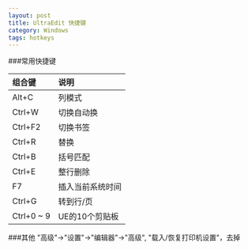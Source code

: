 ```yaml
---
layout: post
title: UltraEdit 快捷键
category: Windows
tags: hotkeys
---
```

###常用快捷键


 组合键   | 说明 
:---------|:---------
Alt+C | 列模式
Ctrl+W | 切换自动换
Ctrl+F2 | 切换书签
Ctrl+R | 替换
Ctrl+B | 括号匹配
Ctrl+E | 整行删除
F7 | 插入当前系统时间
Ctrl+G | 转到行/页
Ctrl+0 ~ 9 | UE的10个剪贴板

###其他
"高级"->"设置"->"编辑器"->"高级", "载入/恢复打印机设置"，去掉
